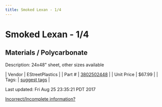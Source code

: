 ```yaml
---
title: Smoked Lexan - 1/4
---
```


# Smoked Lexan - 1/4
## Materials / Polycarbonate
Description: 	24x48" sheet, other sizes available 

| Vendor | EStreetPlastics | 
| Part # | [3802502448](http://www.estreetplastics.com/Polycarbonate_Lexan_Sheets_s/243.htm) | 
| Unit Price | $67.99 | 
| Tags: | [suggest tags](https://docs.google.com/forms/d/e/1FAIpQLSeWyY8v3RgOty-MyWmh9U0iivNYN_molChYyS-0U-o-kOAv_g/viewform) | 

Last updated: Fri Aug 25 23:35:21 PDT 2017

 [Incorrect/Incomplete information?](https://docs.google.com/forms/d/e/1FAIpQLSeWyY8v3RgOty-MyWmh9U0iivNYN_molChYyS-0U-o-kOAv_g/viewform)